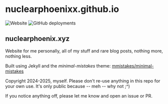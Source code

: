 # nuclearphoenixx.github.io

![Website](https://img.shields.io/website?url=https%3A%2F%2Fnuclearphoenix.xyz&style=flat-square) ![GitHub deployments](https://img.shields.io/github/deployments/NuclearPhoenixx/nuclearphoenixx.github.io/github-pages?label=GitHub%20%20Pages&style=flat-square)

## nuclearphoenix.xyz

Website for me personally, all of my stuff and rare blog posts, nothing more, nothing less.

Built using Jekyll and the _minimal-mistakes_ theme: [mmistakes/minimal-mistakes](https://github.com/mmistakes/minimal-mistakes/)

Copyright 2024-2025, myself. Please don't re-use anything in this repo for your own use. It's only public because -- meh -- why not ;^)

If you notice anything off, please let me know and open an issue or PR.
